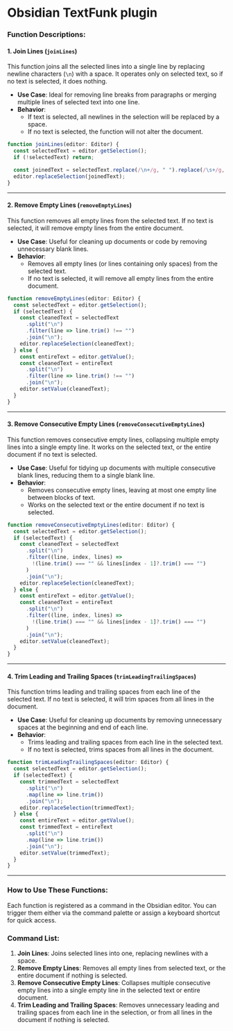 # Obsidian TextFunk plugin

### Function Descriptions:

#### 1. **Join Lines (`joinLines`)**
This function joins all the selected lines into a single line by replacing newline characters (`\n`) with a space. It operates only on selected text, so if no text is selected, it does nothing.

- **Use Case**: Ideal for removing line breaks from paragraphs or merging multiple lines of selected text into one line.
- **Behavior**:
  - If text is selected, all newlines in the selection will be replaced by a space.
  - If no text is selected, the function will not alter the document.

```typescript
function joinLines(editor: Editor) {
  const selectedText = editor.getSelection();
  if (!selectedText) return;

  const joinedText = selectedText.replace(/\n+/g, " ").replace(/\s+/g, " ");
  editor.replaceSelection(joinedText);
}
```

---

#### 2. **Remove Empty Lines (`removeEmptyLines`)**
This function removes all empty lines from the selected text. If no text is selected, it will remove empty lines from the entire document.

- **Use Case**: Useful for cleaning up documents or code by removing unnecessary blank lines.
- **Behavior**:
  - Removes all empty lines (or lines containing only spaces) from the selected text.
  - If no text is selected, it will remove all empty lines from the entire document.

```typescript
function removeEmptyLines(editor: Editor) {
  const selectedText = editor.getSelection();
  if (selectedText) {
    const cleanedText = selectedText
      .split("\n")
      .filter(line => line.trim() !== "")
      .join("\n");
    editor.replaceSelection(cleanedText);
  } else {
    const entireText = editor.getValue();
    const cleanedText = entireText
      .split("\n")
      .filter(line => line.trim() !== "")
      .join("\n");
    editor.setValue(cleanedText);
  }
}
```

---

#### 3. **Remove Consecutive Empty Lines (`removeConsecutiveEmptyLines`)**
This function removes consecutive empty lines, collapsing multiple empty lines into a single empty line. It works on the selected text, or the entire document if no text is selected.

- **Use Case**: Useful for tidying up documents with multiple consecutive blank lines, reducing them to a single blank line.
- **Behavior**:
  - Removes consecutive empty lines, leaving at most one empty line between blocks of text.
  - Works on the selected text or the entire document if no text is selected.

```typescript
function removeConsecutiveEmptyLines(editor: Editor) {
  const selectedText = editor.getSelection();
  if (selectedText) {
    const cleanedText = selectedText
      .split("\n")
      .filter((line, index, lines) => 
        !(line.trim() === "" && lines[index - 1]?.trim() === "")
      )
      .join("\n");
    editor.replaceSelection(cleanedText);
  } else {
    const entireText = editor.getValue();
    const cleanedText = entireText
      .split("\n")
      .filter((line, index, lines) => 
        !(line.trim() === "" && lines[index - 1]?.trim() === "")
      )
      .join("\n");
    editor.setValue(cleanedText);
  }
}
```

---

#### 4. **Trim Leading and Trailing Spaces (`trimLeadingTrailingSpaces`)**
This function trims leading and trailing spaces from each line of the selected text. If no text is selected, it will trim spaces from all lines in the document.

- **Use Case**: Useful for cleaning up documents by removing unnecessary spaces at the beginning and end of each line.
- **Behavior**:
  - Trims leading and trailing spaces from each line in the selected text.
  - If no text is selected, trims spaces from all lines in the document.

```typescript
function trimLeadingTrailingSpaces(editor: Editor) {
  const selectedText = editor.getSelection();
  if (selectedText) {
    const trimmedText = selectedText
      .split("\n")
      .map(line => line.trim())
      .join("\n");
    editor.replaceSelection(trimmedText);
  } else {
    const entireText = editor.getValue();
    const trimmedText = entireText
      .split("\n")
      .map(line => line.trim())
      .join("\n");
    editor.setValue(trimmedText);
  }
}
```

---

### How to Use These Functions:
Each function is registered as a command in the Obsidian editor. You can trigger them either via the command palette or assign a keyboard shortcut for quick access.

### Command List:
1. **Join Lines**: Joins selected lines into one, replacing newlines with a space.
2. **Remove Empty Lines**: Removes all empty lines from selected text, or the entire document if nothing is selected.
3. **Remove Consecutive Empty Lines**: Collapses multiple consecutive empty lines into a single empty line in the selected text or entire document.
4. **Trim Leading and Trailing Spaces**: Removes unnecessary leading and trailing spaces from each line in the selection, or from all lines in the document if nothing is selected.
